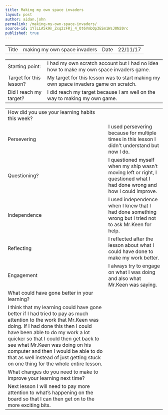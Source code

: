 ```yaml
---
title: Making my own space invaders
layout: post
author: aidan.john
permalink: /making-my-own-space-invaders/
source-id: 1YlLLA5k9n_Zxq2zFRj_4_Ot6VmbQp3ESm1WsJ0N20rc
published: true
---
```

<table>
  <tr>
    <td>Title</td>
    <td>making my own space invaders</td>
    <td>Date</td>
    <td>22/11/17</td>
  </tr>
</table>


<table>
  <tr>
    <td>Starting point:</td>
    <td> I had my own scratch account but I had no idea how to make my own space invaders game.</td>
  </tr>
  <tr>
    <td>Target for this lesson?</td>
    <td>My target for this lesson was to start making my own space invaders game on scratch.</td>
  </tr>
  <tr>
    <td>Did I reach my target? </td>
    <td>I did reach my target because I am well on the way to making my own game.</td>
  </tr>
</table>


<table>
  <tr>
    <td>How did you use your learning habits this week?</td>
    <td></td>
  </tr>
  <tr>
    <td>Persevering</td>
    <td>I used persevering because for multiple times in this lesson I didn't understand but now I do.</td>
  </tr>
  <tr>
    <td>Questioning?</td>
    <td>I questioned myself when my ship wasn’t moving left or right, I questioned what I had done wrong and how I could improve.</td>
  </tr>
  <tr>
    <td>Independence</td>
    <td>I used independence when I knew that I had done something wrong but I tried not to ask Mr.Keen for help.</td>
  </tr>
  <tr>
    <td>Reflecting</td>
    <td>I reflected after the lesson about what I could have done to make my work better.</td>
  </tr>
  <tr>
    <td>Engagement</td>
    <td>I always try to engage on what I was doing and also what Mr.Keen was saying.</td>
  </tr>
  <tr>
    <td>What could have gone better in your learning?</td>
    <td></td>
  </tr>
  <tr>
    <td>I think that my learning could have gone better if I had tried to pay as much attention to the work that Mr.Keen was doing. If I had done this then I could have been able to do my work a lot quicker so that I could then get back to see what Mr.Keen was doing on his computer and then I would be able to do that as well instead of just getting stuck on one thing for the whole entire lesson.</td>
    <td></td>
  </tr>
  <tr>
    <td>What changes do you need to make to improve your learning next time?</td>
    <td></td>
  </tr>
  <tr>
    <td>Next lesson I will need to pay more attention to what’s happening on the board so that I can then get on to the more exciting bits.</td>
    <td></td>
  </tr>
</table>


